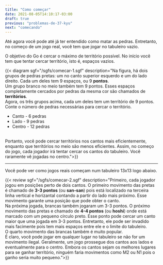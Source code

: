 ```yaml
---
title: "Como começar"
date: 2021-08-05T14:10:17-03:00
draft: true
previous: "problemas-de-37-kyu"
next: "comecando"
---
```


Até agora você pode até já ter entendido como matar as pedras. Entretanto, no começo de um jogo real, você tem que jogar no tabuleiro vazio.

O objetivo do Go é cercar o máximo de território possível. No início você tem que tentar cercar território, isto é, espaços vazios.


{{< diagram sgf="/sgfs/comecar-1.sgf" description="Na figura, há dois grupos de pedras pretas: um no canto superior esquerdo e um do lado direito. Cada um deles tem 9 espaços, ou 9 <strong>pontos</strong>.<br />Um grupo branco no meio também tem 9 pontos. Esses espaços completamente cercados por pedras da mesma cor são chamados de <strong>territórios</strong>.<br />Agora, os três grupos acima, cada um deles tem um território de 9 pontos. Conte o número de pedras necessárias para cercar o território.<ul><li>Canto - 6 pedras</li><li>Lado - 9 pedras</li><li>Centro - 12 pedras</li></ul><br />Portanto, você pode cercar territórios nos cantos mais eficientemente, enquanto que territórios no meio são menos eficientes. Assim, no começo do jogo, cada jogador irá tentar cercar os cantos do tabuleiro. Você raramente vê jogadas no centro.">}} 

---
Você pode ver como jogos reais começam num tabuleiro 13x13 logo abaixo.

{{< review sgf="/sgfs/comecar-2.sgf" description="Primeiro, cada jogador jogou em posições perto de dois cantos. O primeiro movimento das pretas é chamado de <strong>3-3 pontos</strong> (ou <strong>san-san</strong>) pois está localizado na terceira linha vertical e horizantal contando a partir do lado mais próximo. Esse movimento garante uma posição que pode obter o canto.<br />Na próxima jogada, brancas também jogaram um 3-3 pontos. O próximo movimento das pretas e chamado de <strong>4-4 pontos</strong> (ou <strong>hoshi</strong>) onde está marcado com um pequeno círculo preto. Esse ponto pode cercar um canto maior que uma jogada em 3-3 pontos. Entretanto, ele pode ser invadido mais facimente pois tem mais espaços entre ele e o limite do tabuleiro.<br />O quarto movimento das brancas também é muito popular.<br />É claro, você pode jogar em qualquer lugar no tabuleiro se não for um movimento ilegal. Geralmente, um jogo prossegue dos cantos aos lados e eventualmente para o centro. Embora os cantos sejam os melhores lugares para se ganhar território, ninguém faria movimentos como M2 ou N1 pois o ganho seria muito pequeno.">}} 
